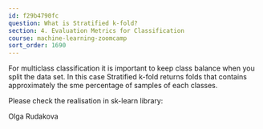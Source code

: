 ```yaml
---
id: f29b4790fc
question: What is Stratified k-fold?
section: 4. Evaluation Metrics for Classification
course: machine-learning-zoomcamp
sort_order: 1690
---
```


For multiclass classification it is important to keep class balance when you split the data set. In this case Stratified k-fold returns folds that contains approximately the sme percentage of samples of each classes.

Please check the realisation in sk-learn library:

Olga Rudakova

